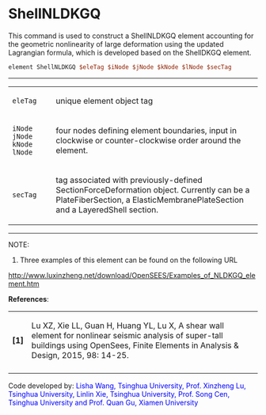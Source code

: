 # ShellNLDKGQ

This command is used to construct a ShellNLDKGQ element
accounting for the geometric nonlinearity of large deformation using the
updated Lagrangian formula, which is developed based on the ShellDKGQ
element.

```tcl
element ShellNLDKGQ $eleTag $iNode $jNode $kNode $lNode $secTag
```

<hr />
<table>
<tbody>
<tr class="odd">
<td><code class="parameter-table-variable">eleTag</code></td>
<td><p>unique element object tag</p></td>
</tr>
<tr class="even">
<td><p><code class="parameter-table-variable">iNode jNode kNode lNode</code></p></td>
<td><p>four nodes defining element boundaries, input in clockwise or
counter-clockwise order around the element.</p></td>
</tr>
<tr class="odd">
<td><code class="parameter-table-variable">secTag</code></td>
<td><p>tag associated with previously-defined SectionForceDeformation
object. Currently can be a PlateFiberSection, a
ElasticMembranePlateSection and a LayeredShell section.</p></td>
</tr>
</tbody>
</table>
<hr />
<p>NOTE:</p>
<ol>
<li>Three examples of this element can be found on the following
URL</li>
</ol>
<p><a
href="http://www.luxinzheng.net/download/OpenSEES/Examples_of_NLDKGQ_element.htm">http://www.luxinzheng.net/download/OpenSEES/Examples_of_NLDKGQ_element.htm</a></p>
<p><strong>References</strong>:</p>
<table>
<tbody>
<tr class="odd">
<td><p><strong>[1]</strong></p></td>
<td><p>Lu XZ, Xie LL, Guan H, Huang YL, Lu X, A shear wall element for
nonlinear seismic analysis of super-tall buildings using OpenSees,
Finite Elements in Analysis &amp; Design, 2015, 98: 14-25.</p></td>
</tr>
<tr class="even">
<td></td>
<td></td>
</tr>
</tbody>
</table>

<p>Code developed by: <span style="color:blue"> Lisha Wang,
Tsinghua University, Prof. Xinzheng Lu, Tsinghua University, Linlin Xie,
Tsinghua University, Prof. Song Cen, Tsinghua University and Prof. Quan
Gu, Xiamen University </span></p>

